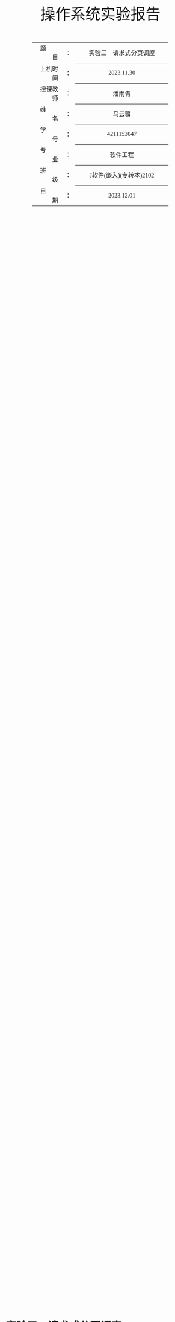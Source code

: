 <!-- 请使用 Typora + LaTeX-theme 来预览、编辑和导出PDF
Typora: https://typora.io/
LaTeX-theme: https://github.com/Keldos-Li/typora-latex-theme
Fonts: https://github.com/Keldos-Li/typora-latex-theme-fonts -->

<div class="cover" style="page-break-after:always;font-family:方正公文仿宋;width:100%;height:100%;border:none;margin: 0 auto;text-align:center;">
    <div style="width:60%;margin: 0 auto;height:0;padding-bottom:10%;">
        </br></br></br></br></br></br>
        <img src="https://raw.githubusercontent.com/SlenderData/img/main/images/%E5%B8%B8%E7%94%A8/%E5%AD%A6%E6%A0%A1%E6%A0%87%E8%AF%86/%E6%B1%9F%E8%8B%8F%E5%A4%A7%E5%AD%A6%E4%BA%AC%E6%B1%9F%E5%AD%A6%E9%99%A2/%E6%96%87%E5%AD%97%E7%BB%84%E5%90%88%E6%A8%AA%E6%8E%92.svg" alt="校名" style="width:100%;"/>
    </div>
    </br></br></br></br></br></br></br></br></br></br>
    <div style="width:40%;margin: 0 auto;height:0;padding-bottom:40%;">
        <img src="https://raw.githubusercontent.com/SlenderData/img/main/images/%E5%B8%B8%E7%94%A8/%E5%AD%A6%E6%A0%A1%E6%A0%87%E8%AF%86/%E6%B1%9F%E8%8B%8F%E5%A4%A7%E5%AD%A6%E4%BA%AC%E6%B1%9F%E5%AD%A6%E9%99%A2/%E6%A0%A1%E5%BE%BD.svg" alt="校徽" style="width:100%;"/>
	</div>
    </br></br></br>
    <span style="font-family:华文黑体Bold;text-align:center;font-size:30pt;margin: 10pt auto;line-height:40pt;">操作系统实验报告</span>
    </br>
    </br>
    </br>
    </br>
    <table style="border:none;text-align:center;width:72%;font-family:仿宋;font-size:14px; margin: 0 auto;">
    <tbody style="font-family:方正公文仿宋;font-size:12pt;">
    	<tr style="font-weight:normal;"> 
    		<td style="width:5%;text-align:right;">题&emsp;&emsp;目</td>
    		<td style="width:2%">：</td> 
    		<td style="width:40%;font-weight:normal;border-bottom: 1px solid;text-align:center;font-family:华文仿宋">实验三&emsp;请求式分页调度</td>     </tr>
    	<tr style="font-weight:normal;"> 
    		<td style="width:5%;text-align:right;">上机时间</td>
    		<td style="width:2%">：</td> 
    		<td style="width:40%;font-weight:normal;border-bottom: 1px solid;text-align:center;font-family:华文仿宋">2023.11.30</td>     </tr>
    	<tr style="font-weight:normal;"> 
    		<td style="width:5%;text-align:right;">授课教师</td>
    		<td style="width:2%">：</td> 
    		<td style="width:40%;font-weight:normal;border-bottom: 1px solid;text-align:center;font-family:华文仿宋">潘雨青</td>     </tr>
    	<tr style="font-weight:normal;"> 
    		<td style="width:5%;text-align:right;">姓&emsp;&emsp;名</td>
    		<td style="width:2%">：</td> 
    		<td style="width:40%;font-weight:normal;border-bottom: 1px solid;text-align:center;font-family:华文仿宋">马云骥</td>     </tr>
    	<tr style="font-weight:normal;"> 
    		<td style="width:5%;text-align:right;">学&emsp;&emsp;号</td>
    		<td style="width:2%">：</td> 
    		<td style="width:40%;font-weight:normal;border-bottom: 1px solid;text-align:center;font-family:华文仿宋">4211153047</td>     </tr>
        <tr style="font-weight:normal;"> 
    		<td style="width:5%;text-align:right;">专&emsp;&emsp;业</td>
    		<td style="width:2%">：</td> 
    		<td style="width:40%;font-weight:normal;border-bottom: 1px solid;text-align:center;font-family:华文仿宋">软件工程</td>     </tr>
    	<tr style="font-weight:normal;"> 
    		<td style="width:5%;text-align:right;">班&emsp;&emsp;级</td>
    		<td style="width:2%">：</td> 
    		<td style="width:40%;font-weight:normal;border-bottom: 1px solid;text-align:center;font-family:华文仿宋">J软件(嵌入)(专转本)2102</td>     </tr>
    	<tr style="font-weight:normal;"> 
    		<td style="width:5%;text-align:right;">日&emsp;&emsp;期</td>
    		<td style="width:2%">：</td> 
    		<td style="width:40%;font-weight:normal;border-bottom: 1px solid;text-align:center;font-family:华文仿宋">2023.12.01</td>     </tr>
    </tbody>              
    </table>
</div>
<!-- 导出PDF时会在这里分页 -->

# 实验三&emsp;请求式分页调度



## 实验目的

1. 熟悉请求式分页调度算法，理解缺页中断的机理
2. 能够仿真实现请求式分页调度算法



## 实验设计

&emsp;&emsp;原始参考的案例代码均由 <img src="https://raw.githubusercontent.com/SlenderData/img/main/images/%E5%B8%B8%E7%94%A8/Logo/Language/C%23.svg" alt="C#" style="height:1em;margin-bottom:0.25em"> `C#` 编写，这里本人使用 <img src="https://raw.githubusercontent.com/SlenderData/img/main/images/%E5%B8%B8%E7%94%A8/Logo/Language/Python.svg" alt="Python" style="height:1em;margin-bottom:0.25em"> `Python` 实现，力求达到同样的效果。

&emsp;&emsp;**开发环境**：<img src="https://raw.githubusercontent.com/SlenderData/img/main/images/%E5%B8%B8%E7%94%A8/Logo/OperatingSystem/Windows11.svg" alt="Windows 11" style="height:1em;margin-bottom:0.25em"> `Windows 11 Pro 23H2`

&emsp;&emsp;&emsp;&emsp;&emsp;&emsp;&emsp;<img src="https://raw.githubusercontent.com/SlenderData/img/main/images/%E5%B8%B8%E7%94%A8/Logo/Language/Python.svg" alt="Python" style="height:1em;margin-bottom:0.25em"> `Python 3.12`

&emsp;&emsp;&emsp;&emsp;&emsp;&emsp;&emsp;<img src="https://raw.githubusercontent.com/SlenderData/img/main/images/%E5%B8%B8%E7%94%A8/Logo/IDE/JetBrains/PyCharm.svg" alt="PyCharm" style="height:1em;margin-bottom:0.25em"> `PyCharm 2023.2.5`

>> **实验指导书实验内容**
>> 1. 运行实例中的 Paging 项目，了解其程序结构，并理解其中的请求式分页调度是采用了何种页面淘汰算法，并在实验报告中回答。
>> 2. 在实例中的 Paging 项目实现按 LRU 页面淘汰算法。

&emsp;&emsp;先回答指导书中的问题，原实例模拟了 FIFO（先进先出）的页面淘汰算法，最早进入内存的页面会被最先淘汰。

&emsp;&emsp;下面是我的 Python 实现：

```python
import datetime
import random

# 页面表类定义
class PageTable:
    def __init__(self, page_no, block_no, hd_addr):
        self.page_no = page_no  # 页面号
        self.block_no = block_no  # 块号
        self.is_in = False  # 页面是否在内存中
        self.is_modified = False  # 页面是否被修改
        self.hd_addr = hd_addr  # 硬盘地址
        self.last_accessed = None  # 最后访问时间

    def read(self):
        self.is_in = True  # 设置页面为在内存中
        self.last_accessed = datetime.datetime.now()  # 更新最后访问时间
        print(f"Page {self.page_no} in {self.block_no} block is read")

    def write(self):
        self.is_in = True  # 设置页面为在内存中
        self.is_modified = True  # 标记页面已修改
        self.last_accessed = datetime.datetime.now()  # 更新最后访问时间
        print(f"Page {self.page_no} in {self.block_no} block is write")

    def display(self):
        # 格式化最后访问时间
        last_accessed_str = self.last_accessed.strftime("%Y/%m/%d %H:%M:%S") if self.last_accessed else "None"
        print(
            f"Page {self.page_no}, isIn {self.is_in}, isModified {self.is_modified}, BlockNo {self.block_no}, HdAddr {self.hd_addr}, LastAccessed {last_accessed_str}")

# 块列表类定义
class BlockList:
    def __init__(self, capacity, scheduling_algo):
        self.plist = []  # 页面列表
        self.capacity = capacity  # 内存容量
        self.scheduling_algo = scheduling_algo  # 页面置换算法

    def push(self, page):
        if page not in self.plist:
            # 检查待添加的页面是否已在内存中。如果不在，则继续。
            if len(self.plist) == self.capacity:
                # 如果内存已满（页面列表的长度等于内存容量），则需要进行页面置换。
                removed_page = None  # 初始化要移除的页面为 None

                if self.scheduling_algo == "FIFO":
                    # 如果采用的是先进先出（FIFO）算法：
                    removed_page = self.plist.pop(0)  # 移除列表中的第一个页面（最早进入内存的页面）

                elif self.scheduling_algo == "LRU":
                    # 如果采用的是最近最少使用（LRU）算法：
                    self.plist.sort(key=lambda p: p.last_accessed)  # 根据每个页面的最后访问时间进行排序
                    removed_page = self.plist.pop(0)  # 移除列表中最少使用的页面（即排序后的第一个页面）

                # 将被移除的页面的 is_in 设置为 false
                if removed_page:
                    removed_page.is_in = False

            self.plist.append(page)
            print("发生缺页中断")
        page.is_in = True
        self.display_memory()

    def display_memory(self):
        print("在内存的页面为: ", end="")
        for p in self.plist:
            print(f"PageNo: {p.page_no} | ", end="")
        print()

# 模拟分页的函数
def simulate_paging():
    # 初始化分页系统
    print("选择要模拟的页面置换算法")
    print("1: FIFO 先进先出")
    print("2: LRU  最近最少使用")
    choice = input("请输入你的选择: ")
    algorithms = {"1": "FIFO", "2": "LRU"}
    if choice not in algorithms:
        print("无效的输入！")
        return
    block_list = BlockList(5, algorithms[choice])
    pages = [PageTable(i + 1, i * 10 + 1, f"Hd{i * 1000}") for i in range(20)]

    # 模拟循环
    while True:
        page_no = random.randint(1, 20)
        page = pages[page_no - 1]
        read_or_write = random.choice(["read", "write"])

        if read_or_write == "read":
            page.read()
        else:
            page.write()

        block_list.push(page)

        for p in pages:
            p.display()

        print("-------------------")
        input("按回车模拟下一步页面操作...")

simulate_paging()

```

&emsp;&emsp;我将本次实验需要模拟的两种页面置换算法实现在了一个 Python 程序中，程序运行后可以根据需要，选择使用对应的算法进行模拟。它包含两个主要类（PageTable 和 BlockList）和一个模拟函数（simulate_paging）。下面是每个部分的详细解释：

### `PageTable` 类

&emsp;&emsp;`PageTable` 类定义了页面的基本属性和方法。每个页面对象包含以下属性：

- `page_no`：页面号。
- `block_no`：该页面所在的内存块号。
- `is_in`：标识页面是否在内存中。
- `is_modified`：标识页面自上次加载后是否被修改。
- `hd_addr`：页面在硬盘上的地址。
- `last_accessed`：页面最后访问时间。

&emsp;&emsp;此外，该类包含以下方法：

- `read()`：模拟读取页面，更新页面状态和最后访问时间。
- `write()`：模拟写入页面，更新页面状态、修改标识和最后访问时间。
- `display()`：打印页面的当前状态。

### `BlockList` 类

&emsp;&emsp;`BlockList` 类模拟物理内存中的块列表，负责管理页面的加载和置换。其主要属性包括：

- `plist`：当前在内存中的页面列表。
- `capacity`：内存的容量（可容纳页面的数量）。
- `scheduling_algo`：使用的页面置换算法。

&emsp;&emsp;主要方法包括：

- `push(page)`：处理新页面请求。如果内存已满，根据置换算法选择并移除一个页面，然后将新页面加入内存。
- `display_memory()`：显示当前内存中的页面列表。

### `simulate_paging` 函数

&emsp;&emsp;这是模拟的核心函数，执行以下步骤：

1. 用户选择页面置换算法（FIFO 或 LRU）。
2. 初始化 `BlockList` 对象和一系列 `PageTable` 对象，代表内存块和一组页面。
3. 进入模拟循环，随机生成页面读取或写入请求。
4. 根据页面请求，调用相应的 `PageTable` 方法（读或写）更新页面状态。
5. 调用 `BlockList` 的 `push` 方法处理页面加载和置换。
6. 循环展示每个页面的状态和整个内存的状态。

### 实验过程

&emsp;&emsp;在实验过程中，程序会持续生成随机的页面读写请求，模拟内存中页面的动态变化。用户可以通过观察每一步的输出，理解不同置换算法下，内存中页面组合是如何随着时间和页面请求而变化的。例如，在 FIFO 算法下，最先进入内存的页面会首先被置换；而在 LRU 算法下，则是最久未被访问的页面首先被置换。

&emsp;&emsp;这个过程有助于理解操作系统中虚拟内存管理的复杂性和页面置换算法的效果及其局限性。

<div style="page-break-after:always"></div>

## 实验结果

### FIFO（先进先出）

![Snipaste_2023-12-01_21-23-06](https://raw.githubusercontent.com/SlenderData/img/main/images/2023/12/01/21-25-47-7aee9675f43d2fd08ffaa948ef39ad1f-Snipaste_2023-12-01_21-23-06-ef9484.png)

### LRU（最近最少使用）

![Snipaste_2023-12-01_21-23-45](https://raw.githubusercontent.com/SlenderData/img/main/images/2023/12/01/21-26-06-4d3b6be5d4e2f4a67398526cde3058a7-Snipaste_2023-12-01_21-23-45-55b505.png)



## 实验总结

&emsp;&emsp;通过本实验，可以观察到不同页面置换算法对系统性能的影响。FIFO 算法简单高效，但可能不总是最优的选择，特别是在频繁访问的页面被置换时。LRU 算法更加智能，能够有效地利用历史访问信息来预测未来的页面访问模式，但其实现相对复杂。在实际应用中，需要根据系统的具体情况，选择合适的页面置换算法。
